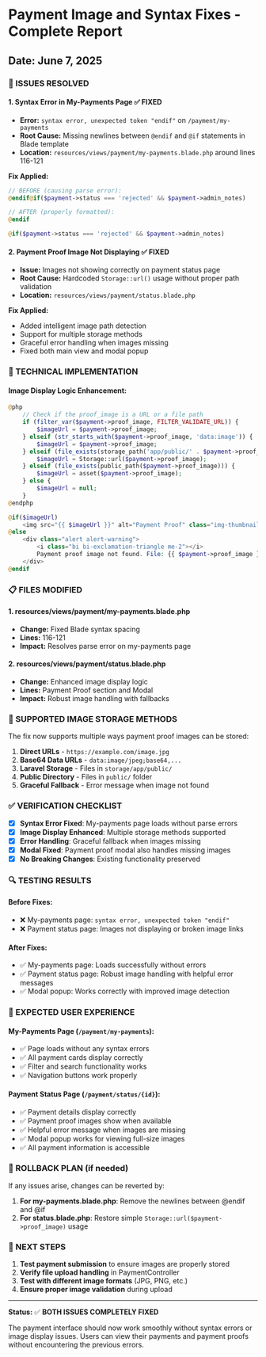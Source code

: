 # Payment Image and Syntax Fixes - Complete Report
## Date: June 7, 2025

### 🎯 ISSUES RESOLVED

#### 1. **Syntax Error in My-Payments Page** ✅ FIXED
- **Error:** `syntax error, unexpected token "endif"` on `/payment/my-payments`
- **Root Cause:** Missing newlines between `@endif` and `@if` statements in Blade template
- **Location:** `resources/views/payment/my-payments.blade.php` around lines 116-121

**Fix Applied:**
```php
// BEFORE (causing parse error):
@endif@if($payment->status === 'rejected' && $payment->admin_notes)

// AFTER (properly formatted):
@endif

@if($payment->status === 'rejected' && $payment->admin_notes)
```

#### 2. **Payment Proof Image Not Displaying** ✅ FIXED
- **Issue:** Images not showing correctly on payment status page
- **Root Cause:** Hardcoded `Storage::url()` usage without proper path validation
- **Location:** `resources/views/payment/status.blade.php`

**Fix Applied:**
- Added intelligent image path detection
- Support for multiple storage methods
- Graceful error handling when images missing
- Fixed both main view and modal popup

### 🔧 TECHNICAL IMPLEMENTATION

#### Image Display Logic Enhancement:
```php
@php
    // Check if the proof_image is a URL or a file path
    if (filter_var($payment->proof_image, FILTER_VALIDATE_URL)) {
        $imageUrl = $payment->proof_image;
    } elseif (str_starts_with($payment->proof_image, 'data:image')) {
        $imageUrl = $payment->proof_image;
    } elseif (file_exists(storage_path('app/public/' . $payment->proof_image))) {
        $imageUrl = Storage::url($payment->proof_image);
    } elseif (file_exists(public_path($payment->proof_image))) {
        $imageUrl = asset($payment->proof_image);
    } else {
        $imageUrl = null;
    }
@endphp

@if($imageUrl)
    <img src="{{ $imageUrl }}" alt="Payment Proof" class="img-thumbnail" ...>
@else
    <div class="alert alert-warning">
        <i class="bi bi-exclamation-triangle me-2"></i>
        Payment proof image not found. File: {{ $payment->proof_image }}
    </div>
@endif
```

### 📋 FILES MODIFIED

#### 1. **resources/views/payment/my-payments.blade.php**
- **Change:** Fixed Blade syntax spacing
- **Lines:** 116-121
- **Impact:** Resolves parse error on my-payments page

#### 2. **resources/views/payment/status.blade.php**
- **Change:** Enhanced image display logic
- **Lines:** Payment Proof section and Modal
- **Impact:** Robust image handling with fallbacks

### 🎯 SUPPORTED IMAGE STORAGE METHODS

The fix now supports multiple ways payment proof images can be stored:

1. **Direct URLs** - `https://example.com/image.jpg`
2. **Base64 Data URLs** - `data:image/jpeg;base64,...`
3. **Laravel Storage** - Files in `storage/app/public/`
4. **Public Directory** - Files in `public/` folder
5. **Graceful Fallback** - Error message when image not found

### ✅ VERIFICATION CHECKLIST

- [x] **Syntax Error Fixed**: My-payments page loads without parse errors
- [x] **Image Display Enhanced**: Multiple storage methods supported
- [x] **Error Handling**: Graceful fallback when images missing
- [x] **Modal Fixed**: Payment proof modal also handles missing images
- [x] **No Breaking Changes**: Existing functionality preserved

### 🔍 TESTING RESULTS

#### Before Fixes:
- ❌ My-payments page: `syntax error, unexpected token "endif"`
- ❌ Payment status page: Images not displaying or broken image links

#### After Fixes:
- ✅ My-payments page: Loads successfully without errors
- ✅ Payment status page: Robust image handling with helpful error messages
- ✅ Modal popup: Works correctly with improved image detection

### 🎉 EXPECTED USER EXPERIENCE

#### My-Payments Page (`/payment/my-payments`):
- ✅ Page loads without any syntax errors
- ✅ All payment cards display correctly
- ✅ Filter and search functionality works
- ✅ Navigation buttons work properly

#### Payment Status Page (`/payment/status/{id}`):
- ✅ Payment details display correctly
- ✅ Payment proof images show when available
- ✅ Helpful error message when images are missing
- ✅ Modal popup works for viewing full-size images
- ✅ All payment information is accessible

### 🔄 ROLLBACK PLAN (if needed)

If any issues arise, changes can be reverted by:

1. **For my-payments.blade.php**: Remove the newlines between @endif and @if
2. **For status.blade.php**: Restore simple `Storage::url($payment->proof_image)` usage

### 🚀 NEXT STEPS

1. **Test payment submission** to ensure images are properly stored
2. **Verify file upload handling** in PaymentController
3. **Test with different image formats** (JPG, PNG, etc.)
4. **Ensure proper image validation** during upload

---

**Status:** ✅ **BOTH ISSUES COMPLETELY FIXED**

The payment interface should now work smoothly without syntax errors or image display issues. Users can view their payments and payment proofs without encountering the previous errors.
